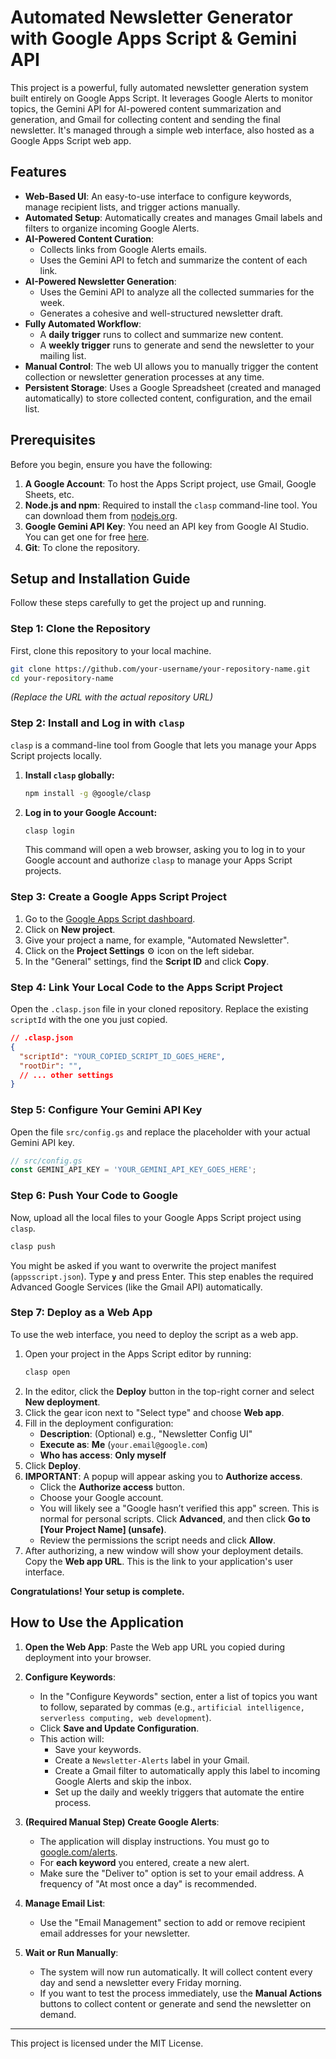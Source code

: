 # Automated Newsletter Generator with Google Apps Script & Gemini API

This project is a powerful, fully automated newsletter generation system built entirely on Google Apps Script. It leverages Google Alerts to monitor topics, the Gemini API for AI-powered content summarization and generation, and Gmail for collecting content and sending the final newsletter. It's managed through a simple web interface, also hosted as a Google Apps Script web app.

## Features

-   **Web-Based UI**: An easy-to-use interface to configure keywords, manage recipient lists, and trigger actions manually.
-   **Automated Setup**: Automatically creates and manages Gmail labels and filters to organize incoming Google Alerts.
-   **AI-Powered Content Curation**:
    -   Collects links from Google Alerts emails.
    -   Uses the Gemini API to fetch and summarize the content of each link.
-   **AI-Powered Newsletter Generation**:
    -   Uses the Gemini API to analyze all the collected summaries for the week.
    -   Generates a cohesive and well-structured newsletter draft.
-   **Fully Automated Workflow**:
    -   A **daily trigger** runs to collect and summarize new content.
    -   A **weekly trigger** runs to generate and send the newsletter to your mailing list.
-   **Manual Control**: The web UI allows you to manually trigger the content collection or newsletter generation processes at any time.
-   **Persistent Storage**: Uses a Google Spreadsheet (created and managed automatically) to store collected content, configuration, and the email list.

## Prerequisites

Before you begin, ensure you have the following:

1.  **A Google Account**: To host the Apps Script project, use Gmail, Google Sheets, etc.
2.  **Node.js and npm**: Required to install the `clasp` command-line tool. You can download them from [nodejs.org](https://nodejs.org/).
3.  **Google Gemini API Key**: You need an API key from Google AI Studio. You can get one for free [here](https://aistudio.google.com/app/apikey).
4.  **Git**: To clone the repository.

## Setup and Installation Guide

Follow these steps carefully to get the project up and running.

### Step 1: Clone the Repository

First, clone this repository to your local machine.

```bash
git clone https://github.com/your-username/your-repository-name.git
cd your-repository-name
```

*(Replace the URL with the actual repository URL)*

### Step 2: Install and Log in with `clasp`

`clasp` is a command-line tool from Google that lets you manage your Apps Script projects locally.

1.  **Install `clasp` globally:**
    ```bash
    npm install -g @google/clasp
    ```

2.  **Log in to your Google Account:**
    ```bash
    clasp login
    ```
    This command will open a web browser, asking you to log in to your Google account and authorize `clasp` to manage your Apps Script projects.

### Step 3: Create a Google Apps Script Project

1.  Go to the [Google Apps Script dashboard](https://script.google.com/home).
2.  Click on **New project**.
3.  Give your project a name, for example, "Automated Newsletter".
4.  Click on the **Project Settings** ⚙️ icon on the left sidebar.
5.  In the "General" settings, find the **Script ID** and click **Copy**.

### Step 4: Link Your Local Code to the Apps Script Project

Open the `.clasp.json` file in your cloned repository. Replace the existing `scriptId` with the one you just copied.

```json
// .clasp.json
{
  "scriptId": "YOUR_COPIED_SCRIPT_ID_GOES_HERE",
  "rootDir": "",
  // ... other settings
}
```

### Step 5: Configure Your Gemini API Key

Open the file `src/config.gs` and replace the placeholder with your actual Gemini API key.

```javascript
// src/config.gs
const GEMINI_API_KEY = 'YOUR_GEMINI_API_KEY_GOES_HERE';
```

### Step 6: Push Your Code to Google

Now, upload all the local files to your Google Apps Script project using `clasp`.

```bash
clasp push
```

You might be asked if you want to overwrite the project manifest (`appsscript.json`). Type **`y`** and press Enter. This step enables the required Advanced Google Services (like the Gmail API) automatically.

### Step 7: Deploy as a Web App

To use the web interface, you need to deploy the script as a web app.

1.  Open your project in the Apps Script editor by running:
    ```bash
    clasp open
    ```
2.  In the editor, click the **Deploy** button in the top-right corner and select **New deployment**.
3.  Click the gear icon next to "Select type" and choose **Web app**.
4.  Fill in the deployment configuration:
    -   **Description**: (Optional) e.g., "Newsletter Config UI"
    -   **Execute as**: **Me** (`your.email@google.com`)
    -   **Who has access**: **Only myself**
5.  Click **Deploy**.
6.  **IMPORTANT**: A popup will appear asking you to **Authorize access**.
    -   Click the **Authorize access** button.
    -   Choose your Google account.
    -   You will likely see a "Google hasn’t verified this app" screen. This is normal for personal scripts. Click **Advanced**, and then click **Go to [Your Project Name] (unsafe)**.
    -   Review the permissions the script needs and click **Allow**.
7.  After authorizing, a new window will show your deployment details. Copy the **Web app URL**. This is the link to your application's user interface.

**Congratulations! Your setup is complete.**

## How to Use the Application

1.  **Open the Web App**: Paste the Web app URL you copied during deployment into your browser.

2.  **Configure Keywords**:
    -   In the "Configure Keywords" section, enter a list of topics you want to follow, separated by commas (e.g., `artificial intelligence, serverless computing, web development`).
    -   Click **Save and Update Configuration**.
    -   This action will:
        -   Save your keywords.
        -   Create a `Newsletter-Alerts` label in your Gmail.
        -   Create a Gmail filter to automatically apply this label to incoming Google Alerts and skip the inbox.
        -   Set up the daily and weekly triggers that automate the entire process.

3.  **(Required Manual Step) Create Google Alerts**:
    -   The application will display instructions. You must go to [google.com/alerts](https://www.google.com/alerts).
    -   For **each keyword** you entered, create a new alert.
    -   Make sure the "Deliver to" option is set to your email address. A frequency of "At most once a day" is recommended.

4.  **Manage Email List**:
    -   Use the "Email Management" section to add or remove recipient email addresses for your newsletter.

5.  **Wait or Run Manually**:
    -   The system will now run automatically. It will collect content every day and send a newsletter every Friday morning.
    -   If you want to test the process immediately, use the **Manual Actions** buttons to collect content or generate and send the newsletter on demand.

---

This project is licensed under the MIT License.